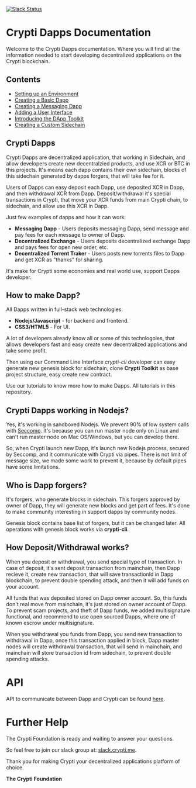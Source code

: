 [![Slack Status](http://slack.crypti.me/badge.svg)](http://slack.crypti.me)

# Crypti Dapps Documentation

Welcome to the Crypti Dapps documentation. Where you will find all the information needed to start developing decentralized applications on the Crypti blockchain.

## Contents

* [Setting up an Environment](EnvironmentSetup.md)
* [Creating a Basic Dapp](BasicDapp.md)
* [Creating a Messaging Dapp](MessagingDapp.md)
* [Adding a User Interface](UserInterface.md)
* [Introducing the DApp Toolkit](DappToolkit.md)
* [Creating a Custom Sidechain](Sidechain.md)

## Crypti Dapps


Crypti Dapps are decentralized application, that working in Sidechain, and allow developers create new decentralzied products, and use XCR or BTC in this projects.
It's means each dapp contains their own sidechain, blocks of this sidechain generated by dapps forgers, that will take fee for it.

Users of Dapps can easy deposit each Dapp, use deposited XCR in Dapp, and then withdrawal XCR from Dapp. Deposit/withdrawal it's special transactions in Crypti, that move your XCR funds from main Crypti chain,
to sidechain, and allow use this XCR in Dapp.

Just few examples of dapps and how it can work:

  * **Messaging Dapp** - Users deposits messaging Dapp, send message and pay fees for each message to owner of Dapp.
  * **Decentralized Exchange** - Users deposits decentralized exchange Dapp and pays fees for open new order, etc.
  * **Decentralized Torrent Traker** - Users posts new torrents files to Dapp and get XCR as "thanks" for sharing.

It's make for Crypti some economies and real world use, support Dapps developer.

## How to make Dapp?

All Dapps written in full-stack web technologies:

  * **Nodejs/Javascript** - for backend and frontend.
  * **CSS3/HTML5** - For UI.

A lot of developers already know all or some of this technlogoies, that allows developers fast and easy create new decentralized applications and take some profit.

Then using our Command Line Interface *crypti-cli* developer can easy generate new genesis block for sidechain, clone **Crypti Toolkit** as base project structure, easy create new contract.

Use our tutorials to know more how to make Dapps. All tutorials in this repository.

## Crypti Dapps working in Nodejs?

Yes, it's working in sandboxed Nodejs. We prevent 90% of low system calls with [Seccomp](https://en.wikipedia.org/wiki/Seccomp). It's because you can run master node only on Linux and can't run master node on Mac OS/Windows, but you can develop there.

So, when Crypti launch new Dapp, it's launch new Nodejs process, secured by Seccomp, and it communicate with Crypti via pipes. There is not limit of message size, we made some work to prevent it, because by default pipes have some limitations.

## Who is Dapp forgers?

It's forgers, who generate blocks in sidechain. This forgers approved by owner of Dapp, they will generate new blocks and get part of fees. It's done to make community interesting in support dapps by community nodes.

Genesis block contains base list of forgers, but it can be changed later. All operations with genesis block works via **crypti-cli**.

## How Deposit/Withdrawal works?

When you deposit or withdrawal, you send special type of transaction. In case of deposit, it's sent deposit transaction from mainchain, then Dapp recieve it, create new transaction, that will save transactionId in Dapp blockchain, to prevent double spending attack, and then it will add funds on your account.

All funds that was deposited stored on Dapp owner account. So, this funds don't real move from mainchain, it's just stored on owner account of Dapp. To prevent scam projects, and theft of Dapp funds, we added multisignature functional, and recommend to use open sourced Dapps, where one of known escrow under multisignature.

When you withdrawal you funds from Dapp, you send new transaction to withdrawal in Dapp, once this transaction applied in block, Dapp master nodes will create withdrawal transaction, that will send in mainchain, and mainchain will store transaction id from sidechain, to prevent double spending attacks.

# API

API to communicate between Dapp and Crypti can be found [here](http://docs.crypti.me).

# Further Help

The Crypti Foundation is ready and waiting to answer your questions.

So feel free to join our slack group at: [slack.crypti.me](slack.crypti.me).

Thank you for making Crypti your decentralized applications platform of choice.

**The Crypti Foundation**
